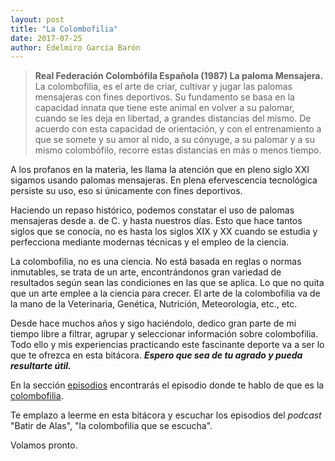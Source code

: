 ```yaml
---
layout: post
title: "La Colombofilia"
date: 2017-07-25
author: Edelmiro García Barón
---
```


>__Real Federación Colombófila Española (1987) La paloma Mensajera.__ La colombofilia, es el arte de criar, cultivar y jugar las palomas mensajeras con fines deportivos. Su fundamento se basa en la capacidad innata que tiene este animal en volver a su palomar, cuando se les deja en libertad, a grandes distancias del mismo. De acuerdo con esta capacidad de orientación, y con el entrenamiento a que se somete y su amor al nido, a su cónyuge, a su palomar y a su mismo colombófilo, recorre estas distancias en más o menos tiempo.

A los profanos en la materia, les llama la atención que en pleno siglo XXI sigamos usando palomas mensajeras. En plena efervescencia tecnológica persiste su uso, eso si únicamente con fines deportivos.

Haciendo un repaso histórico, podemos constatar el uso de palomas mensajeras desde a. de C. y hasta nuestros días. Esto que hace tantos siglos que se conocía, no es hasta los siglos XIX y XX cuando se estudia y perfecciona mediante modernas técnicas y el empleo de la ciencia.

La colombofilia, no es una ciencia. No está basada en reglas o normas inmutables, se trata de un arte, encontrándonos gran variedad de resultados según sean las condiciones en las que se aplica. Lo que no quita que un arte emplee a la ciencia para crecer. El arte de la colombofilia va de la mano de la Veterinaria, Genética, Nutrición, Meteorologia, etc., etc.

Desde hace muchos años y sigo haciéndolo, dedico gran parte de mi tiempo libre a filtrar, agrupar y seleccionar información sobre colombofilia. Todo ello y mis experiencias practicando este fascinante deporte va a ser lo que te ofrezca en esta bitácora. __*Espero que sea de tu agrado y pueda resultarte útil.*__


En la sección [episodios](https://batirdealas.github.io/episodios.html) encontrarás el episodio donde te hablo de que es la [colombofilia](https://batirdealas.github.io/definiciones/Colombofilia.md).

Te emplazo a leerme en esta bitácora y escuchar los episodios del *podcast* "Batir de Alas", "la colombofilia que se escucha".

Volamos pronto.
